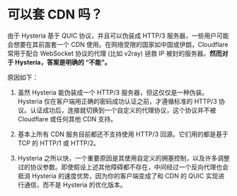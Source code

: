 # 可以套 CDN 吗？

由于 Hysteria 基于 QUIC 协议，并且可以伪装成 HTTP/3 服务器，一些用户可能会想要在其前面套一个 CDN 使用。在网络受限的国家如中国或伊朗，Cloudflare 常用于配合 WebSocket 协议的代理 (比如 v2ray) 拯救 IP 被封的服务器。**然而对于 Hysteria，答案是明确的 “不能”。**

原因如下：

1. 虽然 Hysteria 能伪装成一个 HTTP/3 服务器，但这仅仅是一种伪装。Hysteria 仅在客户端用正确的密码成功认证之前，才遵循标准的 HTTP/3 协议。认证成功后，连接就切换到一个自定义的代理协议，这个协议并不被 Cloudflare 或任何其他 CDN 支持。

2. 基本上所有 CDN 服务目前都还不支持使用 HTTP/3 回源。它们用的都是基于 TCP 的 HTTP/1 或 HTTP/2。

3. Hysteria 之所以快，一个重要原因是其使用自定义的拥塞控制，以及许多调整过的协议参数。即使假设上述其他障碍都不存在，中间经过一个反向代理也会抵消 Hysteria 的速度优势，因为你的客户端变成了和 CDN 的 QUIC 实现进行通信，而不是 Hysteria 的优化版本。
